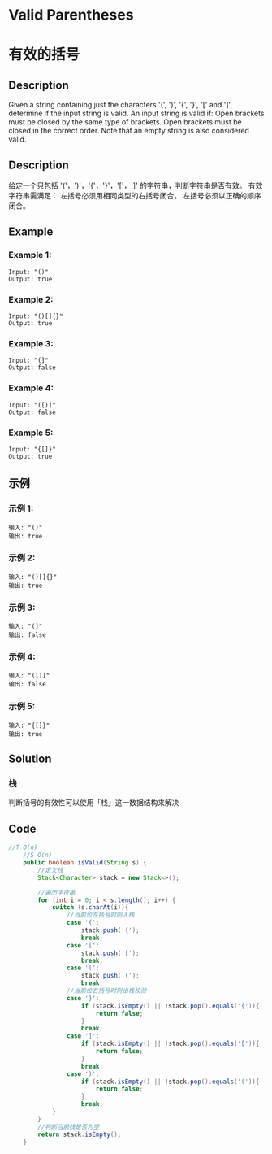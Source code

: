 # Valid Parentheses
# 有效的括号

## Description
Given a string containing just the characters '(', ')', '{', '}', '[' and ']', determine if the input string is valid.
An input string is valid if:
Open brackets must be closed by the same type of brackets.
Open brackets must be closed in the correct order.
Note that an empty string is also considered valid.

## Description
给定一个只包括 '('，')'，'{'，'}'，'['，']' 的字符串，判断字符串是否有效。
有效字符串需满足：
左括号必须用相同类型的右括号闭合。
左括号必须以正确的顺序闭合。


## Example
### Example 1:
    Input: "()"
    Output: true

### Example 2:
    Input: "()[]{}"
    Output: true

### Example 3:
    Input: "(]"
    Output: false

### Example 4:
    Input: "([)]"
    Output: false

### Example 5:
    Input: "{[]}"
    Output: true

## 示例
### 示例 1:
    输入: "()"
    输出: true

### 示例 2:
    输入: "()[]{}"
    输出: true

### 示例 3:
    输入: "(]"
    输出: false

### 示例 4:
    输入: "([)]"
    输出: false

### 示例 5:
    输入: "{[]}"
    输出: true



## Solution
### 栈
判断括号的有效性可以使用「栈」这一数据结构来解决


## Code 

```java
//T O(n)
    //S O(n)
    public boolean isValid(String s) {
        //定义栈
        Stack<Character> stack = new Stack<>();

        //遍历字符串
        for (int i = 0; i < s.length(); i++) {
            switch (s.charAt(i)){
                //当前位左括号时则入栈
                case '{':
                    stack.push('{');
                    break;
                case '[':
                    stack.push('[');
                    break;
                case '(':
                    stack.push('(');
                    break;
                //当前位右括号时则出栈校验
                case '}':
                    if (stack.isEmpty() || !stack.pop().equals('{')){
                        return false;
                    }
                    break;
                case ']':
                    if (stack.isEmpty() || !stack.pop().equals('[')){
                        return false;
                    }
                    break;
                case ')':
                    if (stack.isEmpty() || !stack.pop().equals('(')){
                        return false;
                    }
                    break;
            }
        }
        //判断当前栈是否为空
        return stack.isEmpty();
    }
```
